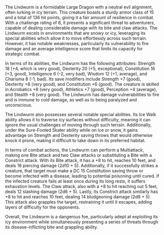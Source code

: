 The Lindwurm is a formidable Large Dragon with a neutral evil alignment, often lurking in icy terrain. This creature boasts a sturdy armor class of 15 and a total of 136 hit points, giving it a fair amount of resilience in combat. With a challenge rating of 6, it presents a significant threat to adventurers, capable of dealing considerable damage with its bite and claw attacks. The Lindwurm excels in environments that are snowy or icy, leveraging its special abilities which allow it to move effortlessly across such terrain. However, it has notable weaknesses, particularly its vulnerability to fire damage and an average intelligence score that limits its capacity for strategic combat. 

In terms of its abilities, the Lindwurm has the following attributes: Strength 18 (+4, which is very good), Dexterity 20 (+5, exceptional), Constitution 16 (+3, good), Intelligence 6 (-2, very bad), Wisdom 12 (+1, average), and Charisma 8 (-1, bad). Its save modifiers include Strength +7 (good), Dexterity +8 (very good), and Constitution +6 (good). The creature is skilled in Acrobatics +8 (very good), Athletics +7 (good), Perception +4 (average), and Stealth +8 (very good). The Lindwurm has damage vulnerabilities to fire and is immune to cold damage, as well as to being paralyzed and unconscious.

The Lindwurm also possesses several notable special abilities. Its Ice Walk ability allows it to traverse icy surfaces without difficulty, meaning it can ignore the usual challenges of moving through such terrain. Additionally, under the Sure-Footed Skater ability while on ice or snow, it gains advantage on Strength and Dexterity saving throws that would otherwise knock it prone, making it difficult to take down in its preferred habitat.

In terms of combat actions, the Lindwurm can perform a Multiattack, making one Bite attack and two Claw attacks or substituting a Bite with a Constrict attack. With its Bite attack, it has a +8 to hit, reaches 10 feet, and deals 16 piercing damage (2d10 + 5). Additionally, if it successfully strikes a creature, that target must make a DC 15 Constitution saving throw or become infected with a disease, leading to potential poisoning until cured. If the infected creature fails at least once during its long rests, it suffers exhaustion levels. The Claw attack, also with a +8 to hit reaching out 5 feet, deals 12 slashing damage (2d6 + 5). Lastly, its Constrict attack similarly has +8 to hit and reaches 10 feet, dealing 14 bludgeoning damage (2d8 + 5). This attack also grapples the target, restraining it until it escapes, adding layers of difficulty for the opponents.

Overall, the Lindwurm is a dangerous foe, particularly adept at exploiting its icy environment while simultaneously presenting a series of threats through its disease-inflicting bite and grappling ability.